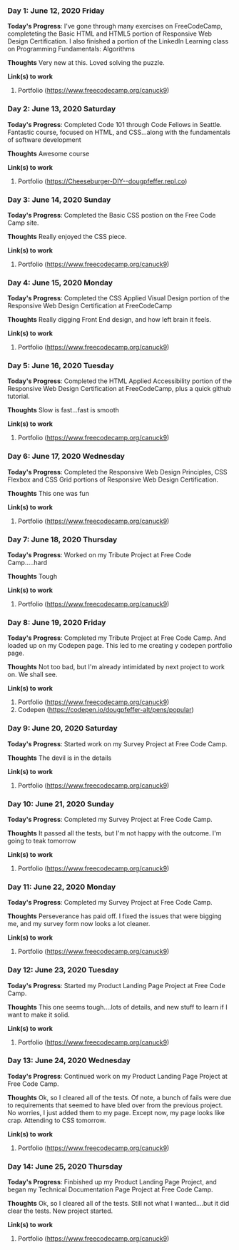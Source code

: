 ### Day 1: June 12, 2020 Friday

**Today's Progress**: I've gone through many exercises on FreeCodeCamp, completeting the Basic HTML and HTML5 portion of Responsive Web Design Certification. I also finished a portion of the LinkedIn Learning class on Programming Fundamentals: Algorithms

**Thoughts** Very new at this. Loved solving the puzzle.

**Link(s) to work**
1. Portfolio (https://www.freecodecamp.org/canuck9)

### Day 2: June 13, 2020 Saturday

**Today's Progress**: Completed Code 101 through Code Fellows in Seattle. Fantastic course, focused on HTML, and CSS...along with the fundamentals of software development

**Thoughts** Awesome course

**Link(s) to work**
1. Portfolio (https://Cheeseburger-DIY--dougpfeffer.repl.co)

### Day 3: June 14, 2020 Sunday

**Today's Progress**: Completed the Basic CSS postion on the Free Code Camp site. 

**Thoughts** Really enjoyed the CSS piece.

**Link(s) to work**
1. Portfolio (https://www.freecodecamp.org/canuck9)

### Day 4: June 15, 2020 Monday

**Today's Progress**: Completed the CSS Applied Visual Design portion of the Responsive Web Design Certification at FreeCodeCamp

**Thoughts** Really digging Front End design, and how left brain it feels.

**Link(s) to work**
1. Portfolio (https://www.freecodecamp.org/canuck9)

### Day 5: June 16, 2020 Tuesday

**Today's Progress**: Completed the HTML Applied Accessibility portion of the Responsive Web Design Certification at FreeCodeCamp, plus a quick github tutorial.

**Thoughts** Slow is fast...fast is smooth

**Link(s) to work**
1. Portfolio (https://www.freecodecamp.org/canuck9)

### Day 6: June 17, 2020 Wednesday

**Today's Progress**: Completed the Responsive Web Design Principles, CSS Flexbox and CSS Grid portions of Responsive Web Design Certification. 

**Thoughts** This one was fun

**Link(s) to work**
1. Portfolio (https://www.freecodecamp.org/canuck9)

### Day 7: June 18, 2020 Thursday

**Today's Progress**: Worked on my Tribute Project at Free Code Camp.....hard

**Thoughts** Tough

**Link(s) to work**
1. Portfolio (https://www.freecodecamp.org/canuck9)

### Day 8: June 19, 2020 Friday

**Today's Progress**: Completed my Tribute Project at Free Code Camp. And loaded up on my Codepen page. This led to me creating y codepen portfolio page.

**Thoughts** Not too bad, but I'm already intimidated by next project to work on. We shall see.

**Link(s) to work**
1. Portfolio (https://www.freecodecamp.org/canuck9)
2. Codepen (https://codepen.io/dougpfeffer-alt/pens/popular)

### Day 9: June 20, 2020 Saturday

**Today's Progress**: Started work on my Survey Project at Free Code Camp. 

**Thoughts** The devil is in the details

**Link(s) to work**
1. Portfolio (https://www.freecodecamp.org/canuck9)

### Day 10: June 21, 2020 Sunday

**Today's Progress**: Completed my Survey Project at Free Code Camp. 

**Thoughts** It passed all the tests, but I'm not happy with the outcome. I'm going to teak tomorrow

**Link(s) to work**
1. Portfolio (https://www.freecodecamp.org/canuck9)

### Day 11: June 22, 2020 Monday

**Today's Progress**: Completed my Survey Project at Free Code Camp. 

**Thoughts** Perseverance has paid off. I fixed the issues that were bigging me, and my survey form now looks a lot cleaner.

**Link(s) to work**
1. Portfolio (https://www.freecodecamp.org/canuck9)

### Day 12: June 23, 2020 Tuesday

**Today's Progress**: Started my Product Landing Page Project at Free Code Camp. 

**Thoughts** This one seems tough....lots of details, and new stuff to learn if I want to make it solid.

**Link(s) to work**
1. Portfolio (https://www.freecodecamp.org/canuck9)

### Day 13: June 24, 2020 Wednesday

**Today's Progress**: Continued work on my Product Landing Page Project at Free Code Camp. 

**Thoughts** Ok, so I cleared all of the tests. Of note, a bunch of fails were due to requirements that seemed to have bled over from the previous project. No worries, I just added them to my page. Except now, my page looks like crap. Attending to CSS tomorrow.

**Link(s) to work**
1. Portfolio (https://www.freecodecamp.org/canuck9)

### Day 14: June 25, 2020 Thursday

**Today's Progress**: Finbished up my Product Landing Page Project, and began my Technical Documentation Page Project at Free Code Camp. 

**Thoughts** Ok, so I cleared all of the tests. Still not what I wanted....but it did clear the tests. New project started.

**Link(s) to work**
1. Portfolio (https://www.freecodecamp.org/canuck9)

